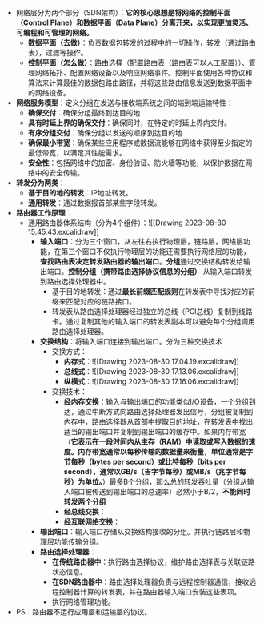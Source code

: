 - 网络层分为两个部分（SDN架构）：**它的核心思想是将网络的控制平面（Control Plane）和数据平面（Data Plane）分离开来，以实现更加灵活、可编程和可管理的网络。**
	- **数据平面（去做）**：负责数据包转发的过程中的一切操作，转发（通过路由表），过滤等操作。
	- **控制平面（怎么做）**：路由选择（配置路由表（路由表可以人工配置））、管理网络拓扑、配置网络设备以及响应网络事件。控制平面使用各种协议和算法来计算最佳的数据包路由路径，并将这些路由信息发送到数据平面中的网络设备。
- **网络服务模型**：定义分组在发送与接收端系统之间的端到端运输特性：
	- **确保交付**：确保分组最终到达目的地
	- **具有时延上界的确保交付**：确保同时，在特定的时延上界内交付。
	- **有序分组交付**：确保分组以发送的顺序到达目的地
	- **确保最小带宽**：确保某些应用程序或数据流能够在网络中获得至少指定的最低带宽，以满足其性能需求。
	- **安全性**：包括网络中的加密、身份验证、防火墙等功能，以保护数据在网络中的安全传输。
- **转发分为两类**：
	- **基于目的地的转发**：IP地址转发。
	- **通用转发**：通过数据报首部某些字段转发。
- **路由器工作原理**：
	- 通用路由器体系结构（分为4个组件）：![[Drawing 2023-08-30 15.45.43.excalidraw]]
		- **输入端口**：分为三个窗口，从左往右执行物理层，链路层，网络层功能，在第三个窗口不仅执行物理层的功能还需要执行网络层的功能，**查找路由表决定转发路由器的输出端口**。**分组**通过交换结构转发给输出端口。**控制分组（携带路由选择协议信息的分组）** 从输入端口转发到路由选择处理器中。
			- 基于目的地转发：通过**最长前缀匹配规则**在转发表中寻找对应的前缀来匹配对应的链路接口。
			- 转发表从路由选择处理器经过独立的总线（PCI总线）复制到线路卡。通过复制其他的输入端口的转发表副本可以避免每个分组调用路由选择处理器。
		- **交换结构**：将输入端口连接到输出端口。分为三种交换技术
			- 交换方式：
				- **内存式**：![[Drawing 2023-08-30 17.04.19.excalidraw]]
				- **总线式**：![[Drawing 2023-08-30 17.13.06.excalidraw]]
				- **纵横式**：![[Drawing 2023-08-30 17.16.06.excalidraw]]
			- 交换技术：
				- **经内存交换**：输入与输出端口的功能类似I/O设备，一个分组到达，通过中断方式向路由选择处理器发出信号，分组被复制到内存中，路由选择器从首部中提取目的地址，在转发表中找出适当的输出端口并复制到输出端口的缓存中。如果内存带宽（**它表示在一段时间内从主存（RAM）中读取或写入数据的速度。内存带宽通常以每秒传输的数据量来衡量，单位通常是字节每秒（bytes per second）或比特每秒（bits per second），通常以GB/s（吉字节每秒）或MB/s（兆字节每秒）为单位。**）最多B个分组，那么总的转发吞吐量（分组从输入端口被传送到输出端口的总速率）必然小于B/2，**不能同时转发两个分组**
				- **经总线交换**：
				- **经互联网络交换**：
		- **输出端口**：输入端口存储从交换结构接收的分组。并执行链路层和物理层功能传输分组。
		- **路由选择处理器**：
			- **在传统路由器中**：执行路由选择协议，维护路由选择表与关联链路状态信息。
			- **在SDN路由器中**：路由选择处理器负责与远程控制器通信，接收远程控制器计算的转发表，并在路由器输入端口安装这些表项。
			- 执行网络管理功能。
- PS：路由器不运行应用层和运输层的协议。